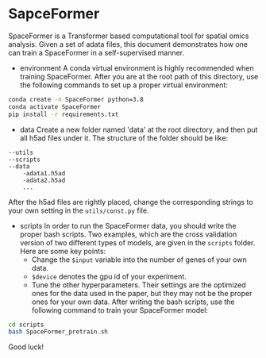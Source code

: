 # SapceFormer
SpaceFormer is a Transformer based computational tool for spatial omics analysis. Given a set of adata files, this document demonstrates how one can train a SpaceFormer in a self-supervised manner.
* environment
A conda virtual environment is highly recommended when training SpaceFormer. After you are at the root path of this directory, use the following commands to set up a proper virtual environment:
```bash
conda create -n SpaceFormer python=3.8
conda activate SpaceFormer
pip install -r requirements.txt
```
* data
Create a new folder named 'data' at the root directory, and then put all h5ad files under it. The structure of the folder should be like:
```
--utils
--scripts
--data
    -adata1.h5ad
    -adata2.h5ad
    ...
```
After the h5ad files are rightly placed, change the corresponding strings to your own setting in the `utils/const.py` file.
*  scripts
In order to run the SpaceFormer data, you should write the proper bash scripts. Two examples, which are the cross validation version of two different types of models, are given in the `scripts` folder. Here are some key points:
    * Change the `$input` variable into the number of genes of your own data.
    * `$device` denotes the gpu id of your experiment.
    * Tune the other hyperparameters. Their settings are the optimized ones for the data used in the paper, but they may not be the proper ones for your own data.
After writing the bash scripts, use the following command to train your SpaceFormer model:
```bash
cd scripts
bash SpaceFormer_pretrain.sh
```
Good luck!
